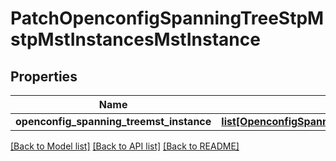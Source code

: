 # PatchOpenconfigSpanningTreeStpMstpMstInstancesMstInstance

## Properties
Name | Type | Description | Notes
------------ | ------------- | ------------- | -------------
**openconfig_spanning_treemst_instance** | [**list[OpenconfigSpanningTreeStpOpenconfigspanningtreestpMstpMstinstancesMstinstance]**](OpenconfigSpanningTreeStpOpenconfigspanningtreestpMstpMstinstancesMstinstance.md) |  | [optional] 

[[Back to Model list]](../README.md#documentation-for-models) [[Back to API list]](../README.md#documentation-for-api-endpoints) [[Back to README]](../README.md)


